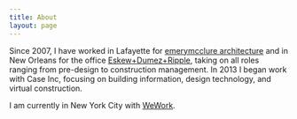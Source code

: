 ```yaml
---
title: About
layout: page
---
```

<p>Since 2007, I have worked in Lafayette for <a href="http://www.emerymcclure.com">emerymcclure architecture</a> and in New Orleans for the office <a href="http://www.eskewdumezripple.com">Eskew+Dumez+Ripple</a>, taking on all roles ranging from pre-design to construction management. In 2013 I began work with Case Inc, focusing on building information, design technology, and virtual construction.</p>

<p>I am currently in New York City with <a href="https://www.wework.com">WeWork</a>.</p>